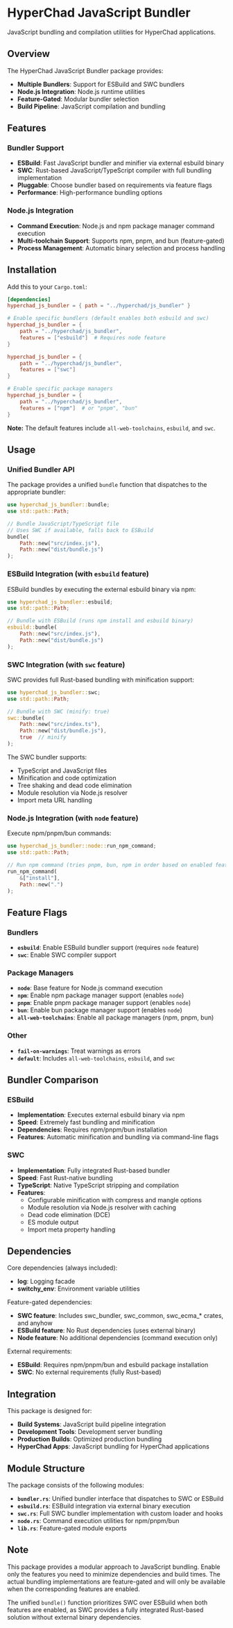 # HyperChad JavaScript Bundler

JavaScript bundling and compilation utilities for HyperChad applications.

## Overview

The HyperChad JavaScript Bundler package provides:

- **Multiple Bundlers**: Support for ESBuild and SWC bundlers
- **Node.js Integration**: Node.js runtime utilities
- **Feature-Gated**: Modular bundler selection
- **Build Pipeline**: JavaScript compilation and bundling

## Features

### Bundler Support

- **ESBuild**: Fast JavaScript bundler and minifier via external esbuild binary
- **SWC**: Rust-based JavaScript/TypeScript compiler with full bundling implementation
- **Pluggable**: Choose bundler based on requirements via feature flags
- **Performance**: High-performance bundling options

### Node.js Integration

- **Command Execution**: Node.js and npm package manager command execution
- **Multi-toolchain Support**: Supports npm, pnpm, and bun (feature-gated)
- **Process Management**: Automatic binary selection and process handling

## Installation

Add this to your `Cargo.toml`:

```toml
[dependencies]
hyperchad_js_bundler = { path = "../hyperchad/js_bundler" }

# Enable specific bundlers (default enables both esbuild and swc)
hyperchad_js_bundler = {
    path = "../hyperchad/js_bundler",
    features = ["esbuild"]  # Requires node feature
}

hyperchad_js_bundler = {
    path = "../hyperchad/js_bundler",
    features = ["swc"]
}

# Enable specific package managers
hyperchad_js_bundler = {
    path = "../hyperchad/js_bundler",
    features = ["npm"]  # or "pnpm", "bun"
}
```

**Note:** The default features include `all-web-toolchains`, `esbuild`, and `swc`.

## Usage

### Unified Bundler API

The package provides a unified `bundle` function that dispatches to the appropriate bundler:

```rust
use hyperchad_js_bundler::bundle;
use std::path::Path;

// Bundle JavaScript/TypeScript file
// Uses SWC if available, falls back to ESBuild
bundle(
    Path::new("src/index.js"),
    Path::new("dist/bundle.js")
);
```

### ESBuild Integration (with `esbuild` feature)

ESBuild bundles by executing the external esbuild binary via npm:

```rust
use hyperchad_js_bundler::esbuild;
use std::path::Path;

// Bundle with ESBuild (runs npm install and esbuild binary)
esbuild::bundle(
    Path::new("src/index.js"),
    Path::new("dist/bundle.js")
);
```

### SWC Integration (with `swc` feature)

SWC provides full Rust-based bundling with minification support:

```rust
use hyperchad_js_bundler::swc;
use std::path::Path;

// Bundle with SWC (minify: true)
swc::bundle(
    Path::new("src/index.ts"),
    Path::new("dist/bundle.js"),
    true  // minify
);
```

The SWC bundler supports:

- TypeScript and JavaScript files
- Minification and code optimization
- Tree shaking and dead code elimination
- Module resolution via Node.js resolver
- Import meta URL handling

### Node.js Integration (with `node` feature)

Execute npm/pnpm/bun commands:

```rust
use hyperchad_js_bundler::node::run_npm_command;
use std::path::Path;

// Run npm command (tries pnpm, bun, npm in order based on enabled features)
run_npm_command(
    &["install"],
    Path::new(".")
);
```

## Feature Flags

### Bundlers

- **`esbuild`**: Enable ESBuild bundler support (requires `node` feature)
- **`swc`**: Enable SWC compiler support

### Package Managers

- **`node`**: Base feature for Node.js command execution
- **`npm`**: Enable npm package manager support (enables `node`)
- **`pnpm`**: Enable pnpm package manager support (enables `node`)
- **`bun`**: Enable bun package manager support (enables `node`)
- **`all-web-toolchains`**: Enable all package managers (npm, pnpm, bun)

### Other

- **`fail-on-warnings`**: Treat warnings as errors
- **`default`**: Includes `all-web-toolchains`, `esbuild`, and `swc`

## Bundler Comparison

### ESBuild

- **Implementation**: Executes external esbuild binary via npm
- **Speed**: Extremely fast bundling and minification
- **Dependencies**: Requires npm/pnpm/bun installation
- **Features**: Automatic minification and bundling via command-line flags

### SWC

- **Implementation**: Fully integrated Rust-based bundler
- **Speed**: Fast Rust-native bundling
- **TypeScript**: Native TypeScript stripping and compilation
- **Features**:
    - Configurable minification with compress and mangle options
    - Module resolution via Node.js resolver with caching
    - Dead code elimination (DCE)
    - ES module output
    - Import meta property handling

## Dependencies

Core dependencies (always included):

- **log**: Logging facade
- **switchy_env**: Environment variable utilities

Feature-gated dependencies:

- **SWC feature**: Includes swc_bundler, swc_common, swc_ecma_* crates, and anyhow
- **ESBuild feature**: No Rust dependencies (uses external binary)
- **Node feature**: No additional dependencies (command execution only)

External requirements:

- **ESBuild**: Requires npm/pnpm/bun and esbuild package installation
- **SWC**: No external requirements (fully Rust-based)

## Integration

This package is designed for:

- **Build Systems**: JavaScript build pipeline integration
- **Development Tools**: Development server bundling
- **Production Builds**: Optimized production bundling
- **HyperChad Apps**: JavaScript bundling for HyperChad applications

## Module Structure

The package consists of the following modules:

- **`bundler.rs`**: Unified bundler interface that dispatches to SWC or ESBuild
- **`esbuild.rs`**: ESBuild integration via external binary execution
- **`swc.rs`**: Full SWC bundler implementation with custom loader and hooks
- **`node.rs`**: Command execution utilities for npm/pnpm/bun
- **`lib.rs`**: Feature-gated module exports

## Note

This package provides a modular approach to JavaScript bundling. Enable only the features you need to minimize dependencies and build times. The actual bundling implementations are feature-gated and will only be available when the corresponding features are enabled.

The unified `bundle()` function prioritizes SWC over ESBuild when both features are enabled, as SWC provides a fully integrated Rust-based solution without external binary dependencies.
